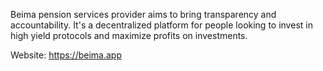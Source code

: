 Beima pension services provider aims to bring transparency and accountability. 
It's a decentralized platform for people looking to invest in high yield protocols and maximize profits on investments.

Website: https://beima.app 


